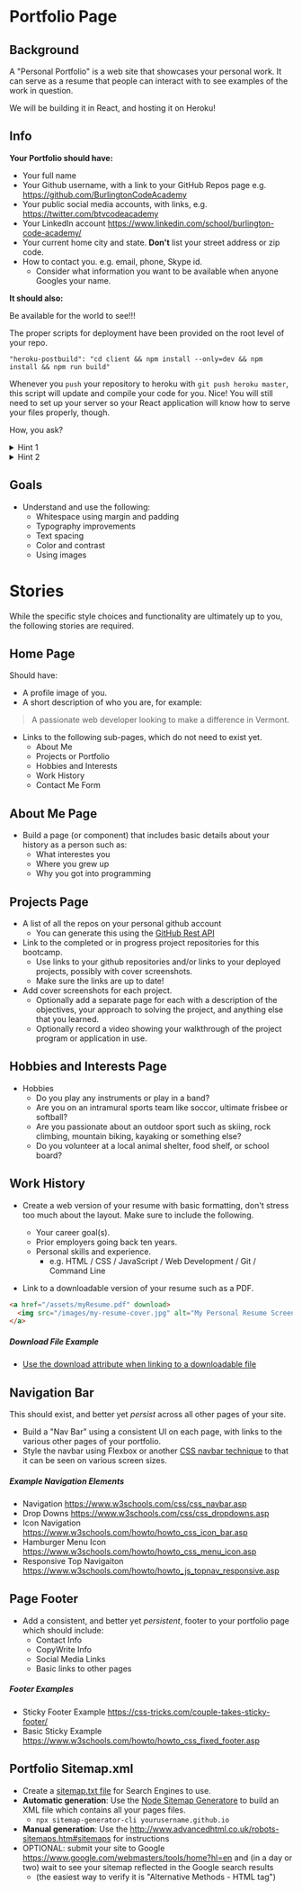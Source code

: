 # Portfolio Page

## Background

A "Personal Portfolio" is a web site that showcases your personal work. It can serve as a resume that people can interact with to see examples of the work in question.

We will be building it in React, and hosting it on Heroku!

## Info


**Your Portfolio should have:**

  * Your full name
  * Your Github username, with a link to your GitHub Repos page e.g. <https://github.com/BurlingtonCodeAcademy>
  * Your public social media accounts, with links, e.g. <https://twitter.com/btvcodeacademy>
  * Your LinkedIn account <https://www.linkedin.com/school/burlington-code-academy/>
  * Your current home city and state. **Don't** list your street address or zip code.
  * How to contact you. e.g. email, phone, Skype id.
    * Consider what information you want to be available when anyone Googles your name.


**It should also:**

Be available for the world to see!!!

The proper scripts for deployment have been provided on the root level of your repo.

`"heroku-postbuild": "cd client && npm install --only=dev && npm install && npm run build"` 

Whenever you `push` your repository to heroku with `git push heroku master`, this script will update and compile your code for you. Nice!
You will still need to set up your server so your React application will know how to serve your files properly, though.


How, you ask?
<details>
<summary>Hint 1</summary>

When designing a single page application with `React Router`, issues usually revolve around the conflict in routing approaches between `React Router` and your server (`express`). This needs to be addressed! 

Solution:
Create a "catch-all" route in your `express` server that *always* serves your `index.html` file.  


</details>

<details>
<summary>Hint 2</summary>

Don't forget to statically serve your `/build` folder in your `express` server as well!

[more about it here](https://create-react-app.dev/docs/deployment/)

</details>


## Goals

* Understand and use the following:
  * Whitespace using margin and padding
  * Typography improvements
  * Text spacing
  * Color and contrast
  * Using images

# Stories

While the specific style choices and functionality are ultimately up to you, the following stories are required. 

<!--BOX-->

## Home Page
Should have:
* A profile image of you.
* A short description of who you are, for example:

> A passionate web developer looking to make a difference in Vermont.

* Links to the following sub-pages, which do not need to exist yet.
  * About Me
  * Projects or Portfolio
  * Hobbies and Interests
  * Work History
  * Contact Me Form

<!--/BOX-->

<!--BOX-->

## About Me Page

* Build a page (or component) that includes basic details about your history as a person such as:
  * What interestes you
  * Where you grew up
  * Why you got into programming

<!--/BOX-->

<!--BOX-->

## Projects Page

* A list of all the repos on your personal github account
  * You can generate this using the [GitHub Rest API](https://developer.github.com/v3/repos/)
* Link to the completed or in progress project repositories for this bootcamp.
  * Use links to your github repositories and/or links to your deployed projects, possibly with cover screenshots.
  * Make sure the links are up to date! 
* Add cover screenshots for each project.
  * Optionally add a separate page for each with a description of the objectives, your approach to solving the project, and anything else that you learned.
  * Optionally record a video showing your walkthrough of the project program or application in use.

<!--/BOX-->


<!--BOX-->

## Hobbies and Interests Page

* Hobbies
  * Do you play any instruments or play in a band?
  * Are you on an intramural sports team like soccor, ultimate frisbee or softball?
  * Are you passionate about an outdoor sport such as skiing, rock climbing, mountain biking, kayaking or something else?
  * Do you volunteer at a local animal shelter, food shelf, or school board?

<!--/BOX-->


<!--BOX-->

## Work History

* Create a web version of your resume with basic formatting, don't stress too much about the layout. Make sure to include the following.
  * Your career goal(s).
  * Prior employers going back ten years.
  * Personal skills and experience.
    * e.g. HTML / CSS / JavaScript / Web Development / Git / Command Line

* Link to a downloadable version of your resume such as a PDF.

```html
<a href="/assets/myResume.pdf" download>
  <img src="/images/my-resume-cover.jpg" alt="My Personal Resume Screenshot">
</a>
```

##### Download File Example

* [Use the download attribute when linking to a downloadable file](https://developer.mozilla.org/en-US/docs/Learn/HTML/Introduction_to_HTML/Creating_hyperlinks#Use_the_download_attribute_when_linking_to_a_download)

<!--/BOX-->


<!--BOX-->

## Navigation Bar
This should exist, and better yet *persist* across all other pages of your site.  

* Build a "Nav Bar" using a consistent UI on each page, with links to the various other pages of your portfolio.
* Style the navbar using Flexbox or another [CSS navbar technique](/lessons/responsive_layout/navigation) to that it can be seen on various screen sizes.


##### Example Navigation Elements

* Navigation https://www.w3schools.com/css/css_navbar.asp
* Drop Downs https://www.w3schools.com/css/css_dropdowns.asp
* Icon Navigation https://www.w3schools.com/howto/howto_css_icon_bar.asp
* Hamburger Menu Icon https://www.w3schools.com/howto/howto_css_menu_icon.asp
* Responsive Top Navigaiton https://www.w3schools.com/howto/howto_js_topnav_responsive.asp

<!--/BOX-->

<!--BOX-->

## Page Footer

* Add a consistent, and better yet *persistent*, footer to your portfolio page which should include:
  * Contact Info
  * CopyWrite Info
  * Social Media Links
  * Basic links to other pages

##### Footer Examples

* Sticky Footer Example https://css-tricks.com/couple-takes-sticky-footer/
* Basic Sticky Example https://www.w3schools.com/howto/howto_css_fixed_footer.asp

<!--/BOX-->

<!--BOX-->

## Portfolio Sitemap.xml

* Create a [sitemap.txt file](https://en.wikipedia.org/wiki/Sitemaps) for Search Engines to use.
* **Automatic generation**: Use the [Node Sitemap Generatore](https://www.npmjs.com/package/sitemap-generator-cli) to build an XML file which contains all your pages files.
  * `npx sitemap-generator-cli yourusername.github.io`
* **Manual generation**: Use the  http://www.advancedhtml.co.uk/robots-sitemaps.htm#sitemaps for instructions
* OPTIONAL: submit your site to Google https://www.google.com/webmasters/tools/home?hl=en and (in a day or two) wait to see your sitemap reflected in the Google search results
  * (the easiest way to verify it is "Alternative Methods - HTML tag")

<!--/BOX-->